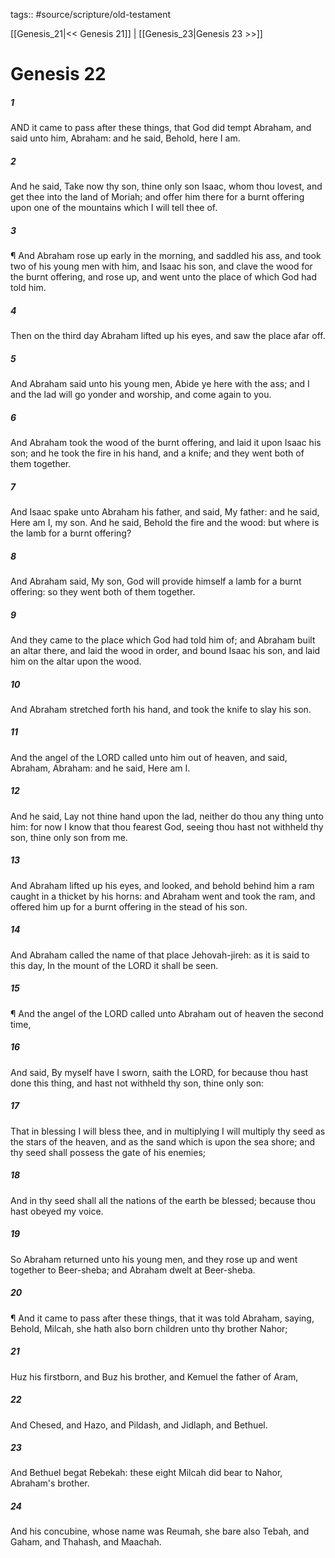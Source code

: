 tags:: #source/scripture/old-testament

[[Genesis_21|<< Genesis 21]] | [[Genesis_23|Genesis 23 >>]]

# Genesis 22

##### 1

AND it came to pass after these things, that God did tempt Abraham, and said unto him, Abraham: and he said, Behold, here I am.

##### 2

And he said, Take now thy son, thine only son Isaac, whom thou lovest, and get thee into the land of Moriah; and offer him there for a burnt offering upon one of the mountains which I will tell thee of.

##### 3

¶ And Abraham rose up early in the morning, and saddled his ass, and took two of his young men with him, and Isaac his son, and clave the wood for the burnt offering, and rose up, and went unto the place of which God had told him.

##### 4

Then on the third day Abraham lifted up his eyes, and saw the place afar off.

##### 5

And Abraham said unto his young men, Abide ye here with the ass; and I and the lad will go yonder and worship, and come again to you.

##### 6

And Abraham took the wood of the burnt offering, and laid it upon Isaac his son; and he took the fire in his hand, and a knife; and they went both of them together.

##### 7

And Isaac spake unto Abraham his father, and said, My father: and he said, Here am I, my son. And he said, Behold the fire and the wood: but where is the lamb for a burnt offering?

##### 8

And Abraham said, My son, God will provide himself a lamb for a burnt offering: so they went both of them together.

##### 9

And they came to the place which God had told him of; and Abraham built an altar there, and laid the wood in order, and bound Isaac his son, and laid him on the altar upon the wood.

##### 10

And Abraham stretched forth his hand, and took the knife to slay his son.

##### 11

And the angel of the LORD called unto him out of heaven, and said, Abraham, Abraham: and he said, Here am I.

##### 12

And he said, Lay not thine hand upon the lad, neither do thou any thing unto him: for now I know that thou fearest God, seeing thou hast not withheld thy son, thine only son from me.

##### 13

And Abraham lifted up his eyes, and looked, and behold behind him a ram caught in a thicket by his horns: and Abraham went and took the ram, and offered him up for a burnt offering in the stead of his son.

##### 14

And Abraham called the name of that place Jehovah-jireh: as it is said to this day, In the mount of the LORD it shall be seen.

##### 15

¶ And the angel of the LORD called unto Abraham out of heaven the second time,

##### 16

And said, By myself have I sworn, saith the LORD, for because thou hast done this thing, and hast not withheld thy son, thine only son:

##### 17

That in blessing I will bless thee, and in multiplying I will multiply thy seed as the stars of the heaven, and as the sand which is upon the sea shore; and thy seed shall possess the gate of his enemies;

##### 18

And in thy seed shall all the nations of the earth be blessed; because thou hast obeyed my voice.

##### 19

So Abraham returned unto his young men, and they rose up and went together to Beer-sheba; and Abraham dwelt at Beer-sheba.

##### 20

¶ And it came to pass after these things, that it was told Abraham, saying, Behold, Milcah, she hath also born children unto thy brother Nahor;

##### 21

Huz his firstborn, and Buz his brother, and Kemuel the father of Aram,

##### 22

And Chesed, and Hazo, and Pildash, and Jidlaph, and Bethuel.

##### 23

And Bethuel begat Rebekah: these eight Milcah did bear to Nahor, Abraham's brother.

##### 24

And his concubine, whose name was Reumah, she bare also Tebah, and Gaham, and Thahash, and Maachah.
